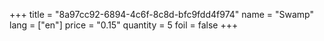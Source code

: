+++
title = "8a97cc92-6894-4c6f-8c8d-bfc9fdd4f974"
name = "Swamp"
lang = ["en"]
price = "0.15"
quantity = 5
foil = false
+++
